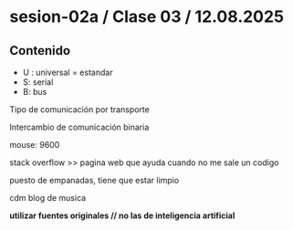 # sesion-02a / Clase 03 / 12.08.2025

## Contenido 

- U : universal = estandar
- S: serial
- B: bus

Tipo de comunicación por transporte

Intercambio de comunicación binaria

mouse: 9600

stack overflow >> pagina web que ayuda cuando no me sale un codigo

puesto de empanadas, tiene que estar limpio

cdm  blog de musica

**utilizar fuentes originales // no las de inteligencia artificial**
